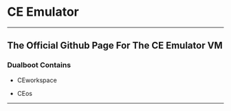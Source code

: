 # CE Emulator
-------------------------------------------------
## The Official Github Page For The CE Emulator VM
### Dualboot Contains
* CEworkspace

* CEos
-------------------------------------------------
